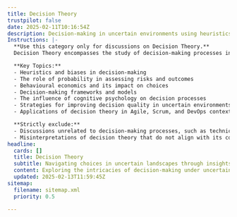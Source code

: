 ```yaml
---
title: Decision Theory
trustpilot: false
date: 2025-02-11T10:16:54Z
description: Decision-making in uncertain environments using heuristics, probability, and behavioural economics.
Instructions: |-
  **Use this category only for discussions on Decision Theory.**  
  Decision Theory encompasses the study of decision-making processes in uncertain environments, focusing on the application of heuristics, probability, and behavioural economics to improve outcomes. This category aims to explore how individuals and organisations can make informed choices when faced with uncertainty and complexity.

  **Key Topics:**
  - Heuristics and biases in decision-making
  - The role of probability in assessing risks and outcomes
  - Behavioural economics and its impact on choices
  - Decision-making frameworks and models
  - The influence of cognitive psychology on decision processes
  - Strategies for improving decision quality in uncertain environments
  - Applications of decision theory in Agile, Scrum, and DevOps contexts

  **Strictly exclude:**
  - Discussions unrelated to decision-making processes, such as technical implementations or specific Agile methodologies without a focus on decision-making.
  - Misinterpretations of decision theory that do not align with its core principles, such as deterministic approaches that ignore uncertainty.
headline:
  cards: []
  title: Decision Theory
  subtitle: Navigating choices in uncertain landscapes through insights from heuristics, probability, and human behaviour.
  content: Exploring the intricacies of decision-making under uncertainty, this classification delves into the application of heuristics, probabilistic reasoning, and insights from behavioural economics. Posts should examine strategies for effective choices, risk assessment, and the influence of cognitive biases in various organisational contexts.
  updated: 2025-02-13T11:59:45Z
sitemap:
  filename: sitemap.xml
  priority: 0.5

---
```


